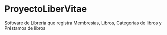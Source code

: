 # ProyectoLiberVitae
 Software de Libreria que registra Membresias, Libros, Categorias de libros y Préstamos de libros 
